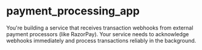 # payment_processing_app
You're building a service that receives transaction webhooks from external payment  processors (like RazorPay). Your service needs to acknowledge webhooks immediately  and process transactions reliably in the background.
